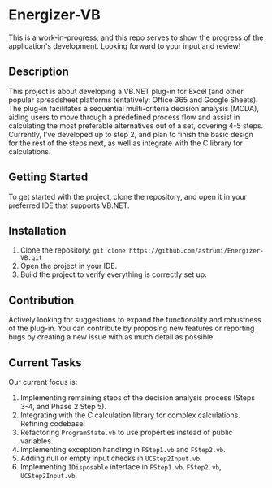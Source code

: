 # Energizer-VB
This is a work-in-progress, and this repo serves to show the progress of the application's development. Looking forward to your input and review!

## Description
This project is about developing a VB.NET plug-in for Excel (and other popular spreadsheet platforms tentatively: Office 365 and Google Sheets). The plug-in facilitates a sequential multi-criteria decision analysis (MCDA), aiding users to move through a predefined process flow and assist in calculating the most preferable alternatives out of a set, covering 4-5 steps.
Currently, I've developed up to step 2, and plan to finish the basic design for the rest of the steps next, as well as integrate with the C library for calculations.

## Getting Started
To get started with the project, clone the repository, and open it in your preferred IDE that supports VB.NET.

## Installation
1. Clone the repository: `git clone https://github.com/astrumi/Energizer-VB.git`
2. Open the project in your IDE.
3. Build the project to verify everything is correctly set up.

## Contribution
Actively looking for suggestions to expand the functionality and robustness of the plug-in. You can contribute by proposing new features or reporting bugs by creating a new issue with as much detail as possible.

## Current Tasks
Our current focus is:
1. Implementing remaining steps of the decision analysis process (Steps 3-4, and Phase 2 Step 5).
2. Integrating with the C calculation library for complex calculations.
   Refining codebase:
4. Refactoring `ProgramState.vb` to use properties instead of public variables.
5. Implementing exception handling in `FStep1.vb` and `FStep2.vb`.
6. Adding null or empty input checks in `UCStep2Input.vb`.
7. Implementing `IDisposable` interface in `FStep1.vb`, `FStep2.vb`, `UCStep2Input.vb`.
